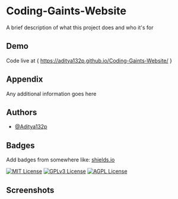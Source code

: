 
# Coding-Gaints-Website

A brief description of what this project does and who it's for


## Demo

Code live at { https://aditya132p.github.io/Coding-Gaints-Website/ }


## Appendix

Any additional information goes here


## Authors

- [@Aditya132p](https://www.github.com/octokatherine)


## Badges

Add badges from somewhere like: [shields.io](https://shields.io/)

[![MIT License](https://img.shields.io/badge/License-MIT-green.svg)](https://choosealicense.com/licenses/mit/)
[![GPLv3 License](https://img.shields.io/badge/License-GPL%20v3-yellow.svg)](https://opensource.org/licenses/)
[![AGPL License](https://img.shields.io/badge/license-AGPL-blue.svg)](http://www.gnu.org/licenses/agpl-3.0)


## Screenshots


